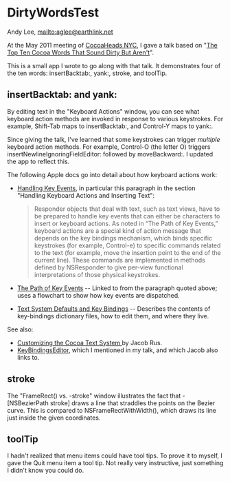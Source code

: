 # DirtyWordsTest

Andy Lee, <mailto:aglee@earthlink.net>

At the May 2011 meeting of [CocoaHeads NYC](http://cocoaheads.org/us/NewYorkNewYork/index.html), I gave a talk based on "[The Top Ten Cocoa Words That Sound Dirty But Aren't](http://www.notesfromandy.com/2011/05/14/ten-cocoa-words-plus-two/)".

This is a small app I wrote to go along with that talk. It demonstrates four of the ten words: insertBacktab:, yank:, stroke, and toolTip.

## insertBacktab: and yank:

By editing text in the "Keyboard Actions" window, you can see what keyboard action methods are invoked in response to various keystrokes. For example, Shift-Tab maps to insertBacktab:, and Control-Y maps to yank:.

Since giving the talk, I've learned that some keystrokes can trigger *multiple* keyboard action methods. For example, Control-O (the letter O) triggers insertNewlineIgnoringFieldEditor: followed by moveBackward:. I updated the app to reflect this.

The following Apple docs go into detail about how keyboard actions work:

* [Handling Key Events](http://developer.apple.com/library/mac/#documentation/Cocoa/Conceptual/EventOverview/HandlingKeyEvents/HandlingKeyEvents.html), in particular this paragraph in the section "Handling Keyboard Actions and Inserting Text":

    > Responder objects that deal with text, such as text views, have to be prepared to handle key events that can either be characters to insert or keyboard actions. As noted in “The Path of Key Events,” keyboard actions are a special kind of action message that depends on the key bindings mechanism, which binds specific keystrokes (for example, Control-e) to specific commands related to the text (for example, move the insertion point to the end of the current line). These commands are implemented in methods defined by NSResponder to give per-view functional interpretations of those physical keystrokes.

* [The Path of Key Events](http://developer.apple.com/library/mac/#documentation/Cocoa/Conceptual/EventOverview/EventArchitecture/EventArchitecture.html%23//apple_ref/doc/uid/10000060i-CH3-SW10) -- Linked to from the paragraph quoted above; uses a flowchart to show how key events are dispatched.

* [Text System Defaults and Key Bindings](http://developer.apple.com/library/mac/#documentation/Cocoa/Conceptual/EventOverview/TextDefaultsBindings/TextDefaultsBindings.html%23//apple_ref/doc/uid/20000468-CJBDEADF) -- Describes the contents of key-bindings dictionary files, how to edit them, and where they live.

See also:

* [Customizing the Cocoa Text System ](http://www.hcs.harvard.edu/~jrus/Site/Cocoa%20Text%20System.html) by Jacob Rus.
* [KeyBindingsEditor](http://www.cocoabits.com/KeyBindingsEditor/), which I mentioned in my talk, and which Jacob also links to.

## stroke

The "FrameRect() vs. -stroke" window illustrates the fact that -[NSBezierPath stroke] draws a line that straddles the points on the Bezier curve. This is compared to NSFrameRectWithWidth(), which draws its line just inside the given coordinates.

## toolTip

I hadn't realized that menu items could have tool tips. To prove it to myself, I gave the Quit menu item a tool tip. Not really very instructive, just something I didn't know you could do.
